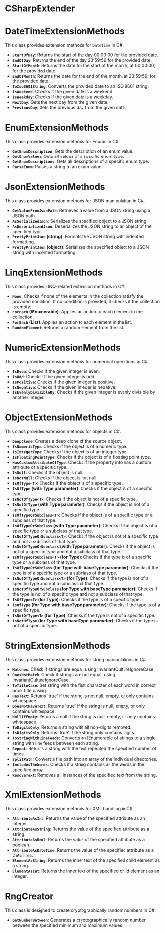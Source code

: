 # CSharpExtender

# DateTimeExtensionMethods

This class provides extension methods for `DateTime` in C#.

- **`StartOfDay`**: Returns the start of the day 00:00:00 for the provided date.
- **`EndOfDay`**: Returns the end of the day 23:59:59 for the provided date.
- **`StartOfMonth`**: Returns the date for the start of the month, at 00:00:00, for the provided date.
- **`EndOfMonth`**: Returns the date for the end of the month, at 23:59:59, for the provided date.
- **`ToIso8601String`**: Converts the provided date to an ISO 8601 string.
- **`IsWeekend`**: Checks if the given date is a weekend.
- **`IsWeekday`**: Checks if the given date is a weekday.
- **`NextDay`**: Gets the next day from the given date.
- **`PreviousDay`**: Gets the previous day from the given date.

# EnumExtensionMethods

This class provides extension methods for Enums in C#.

- **`GetEnumDescription`**: Gets the description of an enum value.
- **`GetEnumValues`**: Gets all values of a specific enum type.
- **`GetEnumDescriptions`**: Gets all descriptions of a specific enum type.
- **`ParseEnum`**: Parses a string to an enum value.

# JsonExtensionMethods

This class provides extension methods for JSON manipulation in C#.

- **`GetValueFromJsonPath`**: Retrieves a value from a JSON string using a JSON path.
- **`AsSerializedJson`**: Serializes the specified object to a JSON string.
- **`AsDeserializedJson`**: Deserializes the JSON string to an object of the specified type.
- **`PrettyPrintJson` (string)**: Formats the JSON string with indented formatting.
- **`PrettyPrintJson` (object)**: Serializes the specified object to a JSON string with indented formatting.

# LinqExtensionMethods

This class provides LINQ-related extension methods in C#.

- **`None`**: Checks if none of the elements in the collection satisfy the provided condition. If no condition is provided, it checks if the collection is empty.
- **`ForEach` (IEnumerable)**: Applies an action to each element in the collection.
- **`ForEach` (List)**: Applies an action to each element in the list.
- **`RandomElement`**: Returns a random element from the list.

# NumericExtensionMethods

This class provides extension methods for numerical operations in C#.

- **`IsEven`**: Checks if the given integer is even.
- **`IsOdd`**: Checks if the given integer is odd.
- **`IsPositive`**: Checks if the given integer is positive.
- **`IsNegative`**: Checks if the given integer is negative.
- **`IsEvenlyDivisibleBy`**: Checks if the given integer is evenly divisible by another integer.

# ObjectExtensionMethods

This class provides extension methods for objects in C#.

- **`DeepClone`**: Creates a deep clone of the source object.
- **`IsNumericType`**: Checks if the object is of a numeric type.
- **`IsIntegerType`**: Checks if the object is of an integer type.
- **`IsFloatingPointType`**: Checks if the object is of a floating point type.
- **`HasCustomAttributeOfType`**: Checks if the property info has a custom attribute of a specific type.
- **`IsNull`**: Checks if the object is null.
- **`IsNotNull`**: Checks if the object is not null.
- **`IsOfType<T>`**: Checks if the object is of a specific type.
- **`IsOfType` (with Type parameter)**: Checks if the object is of a specific type.
- **`IsNotOfType<T>`**: Checks if the object is not of a specific type.
- **`IsNotOfType` (with Type parameter)**: Checks if the object is not of a specific type.
- **`IsOfTypeOrSubclass<T>`**: Checks if the object is of a specific type or a subclass of that type.
- **`IsOfTypeOrSubclass` (with Type parameter)**: Checks if the object is of a specific type or a subclass of that type.
- **`IsNotOfTypeOrSubclass<T>`**: Checks if the object is not of a specific type and not a subclass of that type.
- **`IsNotOfTypeOrSubclass` (with Type parameter)**: Checks if the object is not of a specific type and not a subclass of that type.
- **`IsOfTypeOrSubclass<T>` (for Type)**: Checks if the type is of a specific type or a subclass of that type.
- **`IsOfTypeOrSubclass` (for Type with baseType parameter)**: Checks if the type is of a specific type or a subclass of that type.
- **`IsNotOfTypeOrSubclass<T>` (for Type)**: Checks if the type is not of a specific type and not a subclass of that type.
- **`IsNotOfTypeOrSubclass` (for Type with baseType parameter)**: Checks if the type is not of a specific type and not a subclass of that type.
- **`IsOfType<T>` (for Type)**: Checks if the type is of a specific type.
- **`IsOfType` (for Type with baseType parameter)**: Checks if the type is of a specific type.
- **`IsNotOfType<T>` (for Type)**: Checks if the type is not of a specific type.
- **`IsNotOfType` (for Type with baseType parameter)**: Checks if the type is not of a specific type.

# StringExtensionMethods

This class provides extension methods for string manipulations in C#.

- **`Matches`**: Check if strings are equal, using InvariantCultureIgnoreCase.
- **`DoesNotMatch`**: Check if strings are not equal, using InvariantCultureIgnoreCase.
- **`ToTitleCase`**: Get string with the first character of each word in correct book title casing.
- **`HasText`**: Returns 'true' if the string is not null, empty, or only contains whitespace.
- **`DoesNotHaveText`**: Returns 'true' if the string is null, empty, or only contains whitespace.
- **`NullIfEmpty`**: Returns a null if the string is null, empty, or only contains whitespace.
- **`ToDigitsOnly`**: Returns a string with all non-digits removed.
- **`IsDigitsOnly`**: Returns 'true' if the string only contains digits.
- **`ToStringWithLineFeeds`**: Converts an IEnumerable of strings to a single string with line feeds between each string.
- **`Repeat`**: Returns a string with the text repeated the specified number of times.
- **`SplitPath`**: Convert a file path into an array of the individual directories.
- **`IncludesTheWords`**: Checks if a string contains all the words in the specified array.
- **`RemoveText`**: Removes all instances of the specified text from the string.

# XmlExtensionMethods

This class provides extension methods for XML handling in C#.

- **`AttributeAsInt`**: Returns the value of the specified attribute as an integer.
- **`AttributeAsString`**: Returns the value of the specified attribute as a string.
- **`AttributeAsBool`**: Returns the value of the specified attribute as a boolean.
- **`AttributeAsDateTime`**: Returns the value of the specified attribute as a DateTime.
- **`ElementAsString`**: Returns the inner text of the specified child element as a string.
- **`ElementAsInt`**: Returns the inner text of the specified child element as an integer.

# RngCreator

This class is designed to create cryptographically random numbers in C#.

- **`GetNumberBetween`**: Generates a cryptographically random number between the specified minimum and maximum values.

